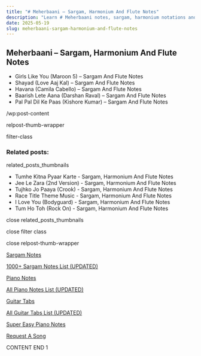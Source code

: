 ```yaml
---
title: "# Meherbaani – Sargam, Harmonium And Flute Notes"
description: "Learn # Meherbaani notes, sargam, harmonium notations and flute notes. Easy step-by-step tutorial for beginners."
date: 2025-05-19
slug: meherbaani-sargam-harmonium-and-flute-notes
---
```


## Meherbaani – Sargam, Harmonium And Flute Notes

* Girls Like You (Maroon 5) – Sargam And Flute Notes
* Shayad (Love Aaj Kal) – Sargam And Flute Notes
* Havana (Camila Cabello) – Sargam And Flute Notes
* Baarish Lete Aana (Darshan Raval) – Sargam And Flute Notes
* Pal Pal Dil Ke Paas (Kishore Kumar) – Sargam And Flute Notes

/wp:post-content

relpost-thumb-wrapper

filter-class

### Related posts:

related_posts_thumbnails

* Tumhe Kitna Pyaar Karte - Sargam, Harmonium And Flute Notes
* Jee Le Zara (2nd Version) - Sargam, Harmonium And Flute Notes
* Tujhko Jo Paaya (Crook) - Sargam, Harmonium And Flute Notes
* Race Title Theme Music - Sargam, Harmonium And Flute Notes
* I Love You (Bodyguard) - Sargam, Harmonium And Flute Notes
* Tum Ho Toh (Rock On) - Sargam, Harmonium And Flute Notes

close related_posts_thumbnails

close filter class

close relpost-thumb-wrapper

[Sargam Notes](/sargam-notes.html)

[1000+ Sargam Notes List (UPDATED)](/all-songs-list-sargam-notes.html)

[Piano Notes](/piano-notes.html)

[All Piano Notes List (UPDATED)](/all-songs-list-piano-notes.html)

[Guitar Tabs](/guitar-tabs.html)

[All Guitar Tabs List (UPDATED)](/all-songs-list-guitar-tabs.html)

[Super Easy Piano Notes](https://studywall.in/)

[Request A Song](/request-a-song.html)

CONTENT END 1

